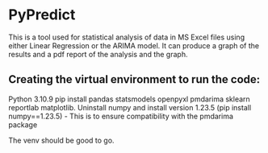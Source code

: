 # PyPredict
This is a tool used for statistical analysis of data in MS Excel files using either Linear Regression or the ARIMA model.
It can produce a graph of the results and a pdf report of the analysis and the graph.

## Creating the virtual environment to run the code:
Python 3.10.9
pip install pandas statsmodels openpyxl pmdarima sklearn reportlab matplotlib.
Uninstall numpy and install version 1.23.5 (pip install numpy==1.23.5) - This is to ensure compatibility with the pmdarima package

The venv should be good to go.
